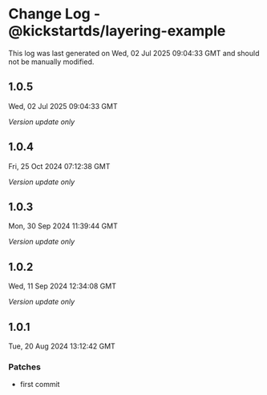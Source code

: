 # Change Log - @kickstartds/layering-example

This log was last generated on Wed, 02 Jul 2025 09:04:33 GMT and should not be manually modified.

## 1.0.5
Wed, 02 Jul 2025 09:04:33 GMT

_Version update only_

## 1.0.4
Fri, 25 Oct 2024 07:12:38 GMT

_Version update only_

## 1.0.3
Mon, 30 Sep 2024 11:39:44 GMT

_Version update only_

## 1.0.2
Wed, 11 Sep 2024 12:34:08 GMT

_Version update only_

## 1.0.1
Tue, 20 Aug 2024 13:12:42 GMT

### Patches

- first commit

